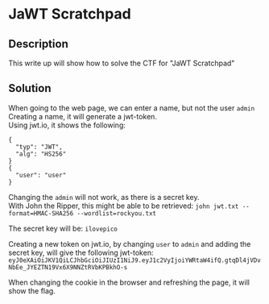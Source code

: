 # JaWT Scratchpad

## Description
This write up will show how to solve the CTF for "JaWT Scratchpad"

## Solution
When going to the web page, we can enter a name, but not the user `admin`</br>
Creating a name, it will generate a jwt-token.</br>
Using jwt.io, it shows the following:</br>
```
{
  "typ": "JWT",
  "alg": "HS256"
}
{
  "user": "user"
}
```

Changing the `admin` will not work, as there is a secret key.</br>
With John the Ripper, this might be able to be retrieved: `john jwt.txt --format=HMAC-SHA256 --wordlist=rockyou.txt`

The secret key will be: `ilovepico`</br>

Creating a new token on jwt.io, by changing `user` to `admin` and adding the secret key, will give the following jwt-token:</br>
`eyJ0eXAiOiJKV1QiLCJhbGciOiJIUzI1NiJ9.eyJ1c2VyIjoiYWRtaW4ifQ.gtqDl4jVDvNbEe_JYEZTN19Vx6X9NNZtRVbKPBkhO-s`</br>

When changing the cookie in the browser and refreshing the page, it will show the flag.
